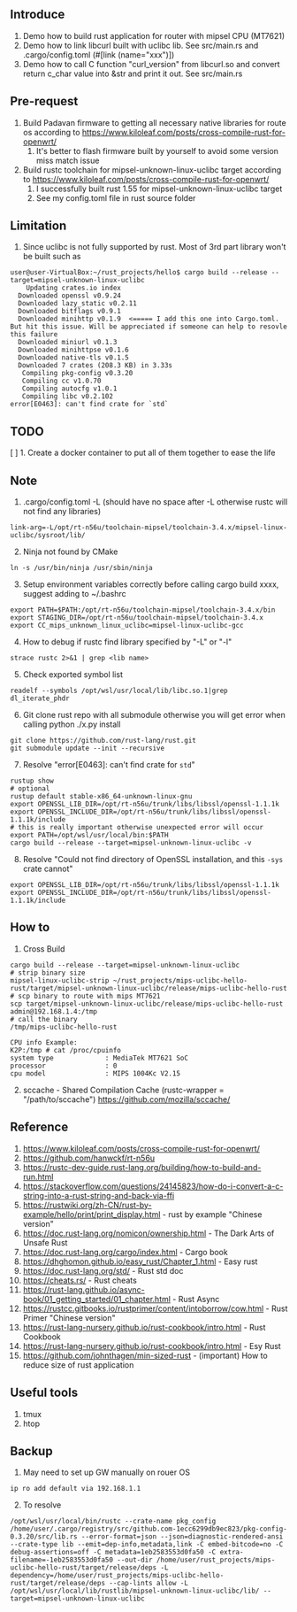 ## Introduce
1. Demo how to build rust application for router with mipsel CPU (MT7621)
2. Demo how to link libcurl built with uclibc lib. See src/main.rs and .cargo/config.toml (#[link (name="xxx")])
3. Demo how to call C function "curl_version" from libcurl.so and convert return c_char value into &str and print it out. See src/main.rs

## Pre-request
1. Build Padavan firmware to getting all necessary native libraries for route os according to https://www.kiloleaf.com/posts/cross-compile-rust-for-openwrt/
   1. It's better to flash firmware built by yourself to avoid some version miss match issue
2. Build rustc toolchain for mipsel-unknown-linux-uclibc target according to https://www.kiloleaf.com/posts/cross-compile-rust-for-openwrt/
   1. I successfully built rust 1.55 for mipsel-unknown-linux-uclibc target
   2. See my config.toml file in rust source folder

## Limitation
1. Since uclibc is not fully supported by rust. Most of 3rd part library won't be built such as
```
user@user-VirtualBox:~/rust_projects/hello$ cargo build --release --target=mipsel-unknown-linux-uclibc
    Updating crates.io index
  Downloaded openssl v0.9.24
  Downloaded lazy_static v0.2.11
  Downloaded bitflags v0.9.1
  Downloaded minihttp v0.1.9  <===== I add this one into Cargo.toml. But hit this issue. Will be appreciated if someone can help to resovle this failure
  Downloaded miniurl v0.1.3
  Downloaded minihttpse v0.1.6
  Downloaded native-tls v0.1.5
  Downloaded 7 crates (208.3 KB) in 3.33s
   Compiling pkg-config v0.3.20
   Compiling cc v1.0.70
   Compiling autocfg v1.0.1
   Compiling libc v0.2.102
error[E0463]: can't find crate for `std`
```

## TODO
[ ] 1. Create a docker container to put all of them together to ease the life

## Note

1. .cargo/config.toml -L (should have no space after -L otherwise rustc will not find any libraries)
```
link-arg=-L/opt/rt-n56u/toolchain-mipsel/toolchain-3.4.x/mipsel-linux-uclibc/sysroot/lib/
```

2. Ninja not found by CMake
```
ln -s /usr/bin/ninja /usr/sbin/ninja
```

3. Setup environment variables correctly before calling cargo build xxxx, suggest adding to ~/.bashrc
```
export PATH=$PATH:/opt/rt-n56u/toolchain-mipsel/toolchain-3.4.x/bin
export STAGING_DIR=/opt/rt-n56u/toolchain-mipsel/toolchain-3.4.x
export CC_mips_unknown_linux_uclibc=mipsel-linux-uclibc-gcc
```

4. How to debug if rustc find library specified by "-L" or "-l"
```
strace rustc 2>&1 | grep <lib name>
```

5. Check exported symbol list
```
readelf --symbols /opt/wsl/usr/local/lib/libc.so.1|grep dl_iterate_phdr
```

6. Git clone rust repo with all submodule otherwise you will get error when calling python ./x.py install
```
git clone https://github.com/rust-lang/rust.git
git submodule update --init --recursive
```

7. Resolve "error[E0463]: can't find crate for `std`"
```
rustup show
# optional
rustup default stable-x86_64-unknown-linux-gnu
export OPENSSL_LIB_DIR=/opt/rt-n56u/trunk/libs/libssl/openssl-1.1.1k
export OPENSSL_INCLUDE_DIR=/opt/rt-n56u/trunk/libs/libssl/openssl-1.1.1k/include
# this is really important otherwise unexpected error will occur
export PATH=/opt/wsl/usr/local/bin:$PATH
cargo build --release --target=mipsel-unknown-linux-uclibc -v
```

8. Resolve "Could not find directory of OpenSSL installation, and this `-sys` crate cannot"
```
export OPENSSL_LIB_DIR=/opt/rt-n56u/trunk/libs/libssl/openssl-1.1.1k
export OPENSSL_INCLUDE_DIR=/opt/rt-n56u/trunk/libs/libssl/openssl-1.1.1k/include
```

## How to

1. Cross Build
```
cargo build --release --target=mipsel-unknown-linux-uclibc
# strip binary size
mipsel-linux-uclibc-strip ~/rust_projects/mips-uclibc-hello-rust/target/mipsel-unknown-linux-uclibc/release/mips-uclibc-hello-rust
# scp binary to route with mips MT7621
scp target/mipsel-unknown-linux-uclibc/release/mips-uclibc-hello-rust admin@192.168.1.4:/tmp
# call the binary
/tmp/mips-uclibc-hello-rust

CPU info Example:
K2P:/tmp # cat /proc/cpuinfo
system type             : MediaTek MT7621 SoC
processor               : 0
cpu model               : MIPS 1004Kc V2.15
```
2. sccache - Shared Compilation Cache (rustc-wrapper = "/path/to/sccache")
   https://github.com/mozilla/sccache/

## Reference

1. https://www.kiloleaf.com/posts/cross-compile-rust-for-openwrt/
2. https://github.com/hanwckf/rt-n56u
3. https://rustc-dev-guide.rust-lang.org/building/how-to-build-and-run.html
4. https://stackoverflow.com/questions/24145823/how-do-i-convert-a-c-string-into-a-rust-string-and-back-via-ffi
5. https://rustwiki.org/zh-CN/rust-by-example/hello/print/print_display.html - rust by example "Chinese version"
6. https://doc.rust-lang.org/nomicon/ownership.html - The Dark Arts of Unsafe Rust
7. https://doc.rust-lang.org/cargo/index.html - Cargo book
8. https://dhghomon.github.io/easy_rust/Chapter_1.html - Easy rust
9. https://doc.rust-lang.org/std/ - Rust std doc
10. https://cheats.rs/ - Rust cheats
11. https://rust-lang.github.io/async-book/01_getting_started/01_chapter.html - Rust Async
12. https://rustcc.gitbooks.io/rustprimer/content/intoborrow/cow.html - Rust Primer "Chinese version"
13. https://rust-lang-nursery.github.io/rust-cookbook/intro.html - Rust Cookbook
13. https://rust-lang-nursery.github.io/rust-cookbook/intro.html - Esy Rust
14. https://github.com/johnthagen/min-sized-rust - (important) How to reduce size of rust application

## Useful tools
1. tmux
2. htop

## Backup
1. May need to set up GW manually on rouer OS
```
ip ro add default via 192.168.1.1
```
2. To resolve
```
/opt/wsl/usr/local/bin/rustc --crate-name pkg_config /home/user/.cargo/registry/src/github.com-1ecc6299db9ec823/pkg-config-0.3.20/src/lib.rs --error-format=json --json=diagnostic-rendered-ansi --crate-type lib --emit=dep-info,metadata,link -C embed-bitcode=no -C debug-assertions=off -C metadata=1eb2583553d0fa50 -C extra-filename=-1eb2583553d0fa50 --out-dir /home/user/rust_projects/mips-uclibc-hello-rust/target/release/deps -L dependency=/home/user/rust_projects/mips-uclibc-hello-rust/target/release/deps --cap-lints allow -L /opt/wsl/usr/local/lib/rustlib/mipsel-unknown-linux-uclibc/lib/ --target=mipsel-unknown-linux-uclibc
```
